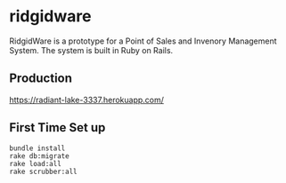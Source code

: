 # ridgidware
RidgidWare is a prototype for a Point of Sales and Invenory Management System. The system is built in Ruby on Rails.

## Production
https://radiant-lake-3337.herokuapp.com/

## First Time Set up
```
bundle install 
rake db:migrate
rake load:all
rake scrubber:all
```

